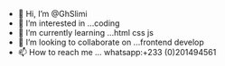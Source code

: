 - 👋 Hi, I’m @GhSlimi
- 👀 I’m interested in ...coding
- 🌱 I’m currently learning ...html css js
- 💞️ I’m looking to collaborate on ...frontend develop
- 📫 How to reach me ... whatsapp:+233 (0)201494561

<!---
GhSlimi/GhSlimi is a ✨ special ✨ repository because its `README.md` (this file) appears on your GitHub profile.
You can click the Preview link to take a look at your changes.
--->

